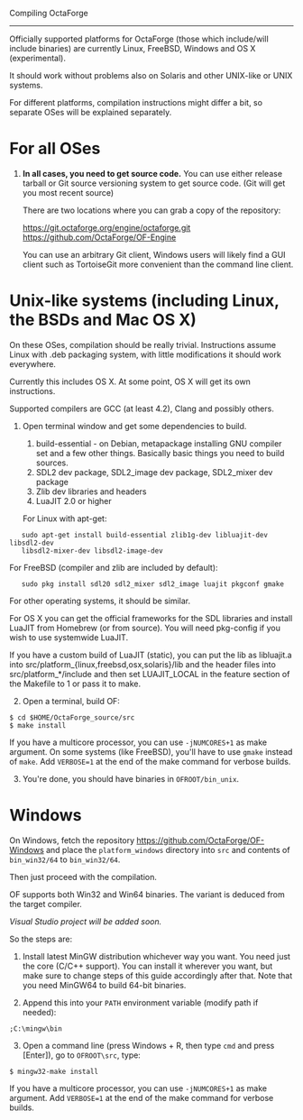 Compiling OctaForge
********************

Officially supported platforms for OctaForge (those which include/will include
binaries) are currently Linux, FreeBSD, Windows and OS X (experimental).

It should work without problems also on Solaris and other UNIX-like or UNIX
systems.

For different platforms, compilation instructions might differ a bit, so
separate OSes will be explained separately.

For all OSes
============

1. **In all cases, you need to get source code.**
   You can use either release tarball or Git source versioning system to get
   source code.
   (Git will get you most recent source)

   There are two locations where you can grab a copy of the repository:

   https://git.octaforge.org/engine/octaforge.git
   https://github.com/OctaForge/OF-Engine

   You can use an arbitrary Git client, Windows users will likely find
   a GUI client such as TortoiseGit more convenient than the command line
   client.

Unix-like systems (including Linux, the BSDs and Mac OS X)
==========================================================

On these OSes, compilation should be really trivial. Instructions assume Linux
with .deb packaging system, with little modifications it should work everywhere.

Currently this includes OS X. At some point, OS X will get its own instructions.

Supported compilers are GCC (at least 4.2), Clang and possibly others.

1. Open terminal window and get some dependencies to build.

   1. build-essential - on Debian, metapackage installing GNU compiler set and
      a few other things. Basically basic things you need to build sources.
   2. SDL2 dev package, SDL2_image dev package, SDL2_mixer dev package
   3. Zlib dev libraries and headers
   4. LuaJIT 2.0 or higher

   For Linux with apt-get:
   
```
   sudo apt-get install build-essential zlib1g-dev libluajit-dev libsdl2-dev
   libsdl2-mixer-dev libsdl2-image-dev
```

   For FreeBSD (compiler and zlib are included by default):

```
   sudo pkg install sdl20 sdl2_mixer sdl2_image luajit pkgconf gmake
```

   For other operating systems, it should be similar.

   For OS X you can get the official frameworks for the SDL libraries and
   install LuaJIT from Homebrew (or from source). You will need pkg-config
   if you wish to use systemwide LuaJIT.

   If you have a custom build of LuaJIT (static), you can put the lib as
   libluajit.a into src/platform_{linux,freebsd,osx,solaris}/lib and the
   header files into src/platform_*/include and then set LUAJIT_LOCAL in
   the feature section of the Makefile to 1 or pass it to make.

2. Open a terminal, build OF:

```
$ cd $HOME/OctaForge_source/src
$ make install
```

   If you have a multicore processor, you can use `-jNUMCORES+1` as make argument.
   On some systems (like FreeBSD), you'll have to use `gmake` instead of `make`.
   Add `VERBOSE=1` at the end of the make command for verbose builds.

3. You're done, you should have binaries in `OFROOT/bin_unix`.

Windows
=======

On Windows, fetch the repository <https://github.com/OctaForge/OF-Windows> and
place the `platform_windows` directory into `src` and contents of `bin_win32/64`
to `bin_win32/64`.

Then just proceed with the compilation.

OF supports both Win32 and Win64 binaries. The variant is deduced from the
target compiler.

*Visual Studio project will be added soon.*

So the steps are:

1. Install latest MinGW distribution whichever way you want. You need just the
   core (C/C++ support). You can install it wherever you want, but make sure to
   change steps of this guide accordingly after that. Note that you need
   MinGW64 to build 64-bit binaries.

2. Append this into your `PATH` environment variable (modify path if needed):

```
;C:\mingw\bin
```

3. Open a command line (press Windows + R, then type `cmd` and press [Enter]), go to `OFROOT\src`, type:

```
$ mingw32-make install
```

   If you have a multicore processor, you can use `-jNUMCORES+1` as make argument.
   Add `VERBOSE=1` at the end of the make command for verbose builds.

